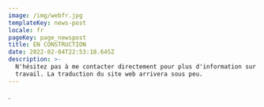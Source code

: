```yaml
---
image: /img/webfr.jpg
templateKey: news-post
locale: fr
pageKey: page_newspost
title: EN CONSTRUCTION
date: 2022-02-04T22:53:18.645Z
description: >-
  N'hésitez pas à me contacter directement pour plus d'information sur mon
  travail. La traduction du site web arrivera sous peu.
---
```

.
